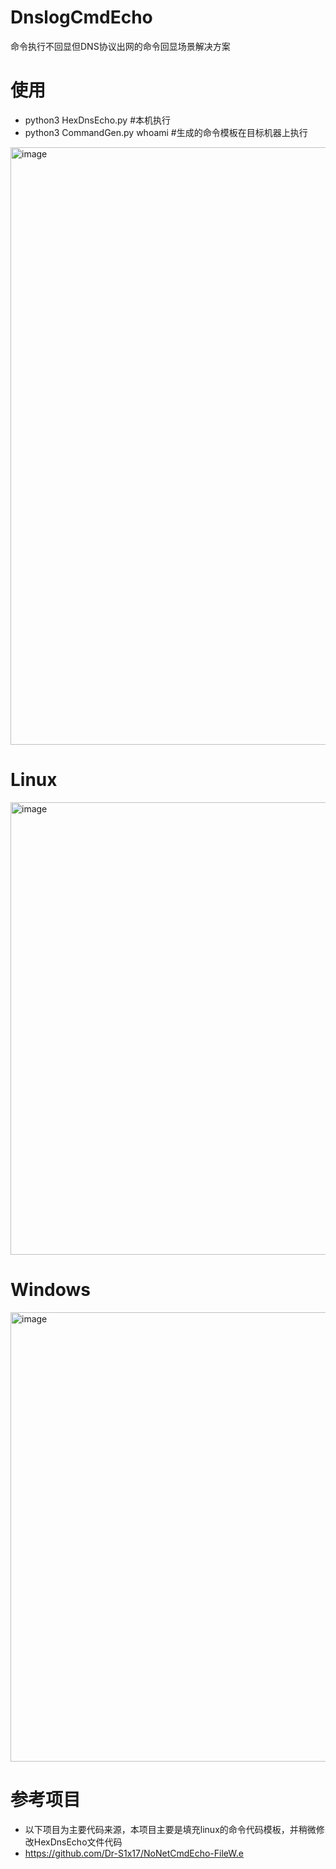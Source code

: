 # DnslogCmdEcho
命令执行不回显但DNS协议出网的命令回显场景解决方案

# 使用
- python3 HexDnsEcho.py #本机执行
- python3 CommandGen.py whoami #生成的命令模板在目标机器上执行
<img width="956" alt="image" src="https://user-images.githubusercontent.com/55974091/177919878-2fa5fa06-81aa-4b93-a57c-8d17fa5def27.png">

# Linux
<img width="724" alt="image" src="https://user-images.githubusercontent.com/55974091/177917924-907d4ad5-7585-485e-a3e7-0607f9dbbf3b.png">

# Windows
<img width="719" alt="image" src="https://user-images.githubusercontent.com/55974091/177920198-dc64a4fd-7458-4fa6-a0a9-927d11bfdd57.png">

# 参考项目
- 以下项目为主要代码来源，本项目主要是填充linux的命令代码模板，并稍微修改HexDnsEcho文件代码
- https://github.com/Dr-S1x17/NoNetCmdEcho-FileW.e
